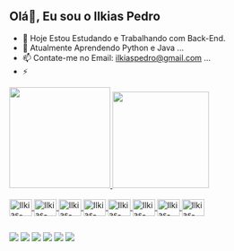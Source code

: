 ## Olá👋, Eu sou o Ilkias Pedro

- 🔭 Hoje Estou Estudando e Trabalhando com Back-End.
- 🌱 Atualmente Aprendendo Python e Java ...
- 📫 Contate-me no Email: ilkiaspedro@gmail.com ...
- ⚡
<div>
  <a href="https://www.instagram.com/ilkias_/">
    <img height="180em" src="https://github-readme-stats.vercel.app/api?username=IlkiasX&show_icons=true&theme=shadow_green&include_all_commits=true&count_private=true"/>
    <img height="172em" src="https://github-readme-stats.vercel.app/api/top-langs/?username=IlkiasX&layout=compact&theme=shadow_green"/>
</div>

<div style="display: inline_block"><br>
  <img align="Center" alt="Ilkias-C#" height="30" width="40" src="https://cdn.jsdelivr.net/gh/devicons/devicon@latest/icons/csharp/csharp-original.svg"/>
  <img align="Center" alt="Ilkias-C#" height="30" width="40" src="https://cdn.jsdelivr.net/gh/devicons/devicon@latest/icons/css3/css3-original.svg"/>
  <img align="Center" alt="Ilkias-C#" height="30" width="40" src="https://cdn.jsdelivr.net/gh/devicons/devicon@latest/icons/html5/html5-original.svg"/>
  <img align="Center" alt="Ilkias-C#" height="30" width="40" src="https://cdn.jsdelivr.net/gh/devicons/devicon@latest/icons/javascript/javascript-original.svg"/>
  <img align="Center" alt="Ilkias-C#" height="30" width="40" src="https://cdn.jsdelivr.net/gh/devicons/devicon@latest/icons/java/java-original.svg"/>
  <img align="Center" alt="Ilkias-C#" height="30" width="40" src="https://cdn.jsdelivr.net/gh/devicons/devicon@latest/icons/mysql/mysql-original-wordmark.svg"/>
  <img align="Center" alt="Ilkias-C#" height="30" width="40" src="https://cdn.jsdelivr.net/gh/devicons/devicon@latest/icons/php/php-original.svg"/>
  <img align="Center" alt="Ilkias-C#" height="30" width="40" src="https://cdn.jsdelivr.net/gh/devicons/devicon@latest/icons/python/python-original.svg"/>
</div>

##

<div>
  <a href="https://www.youtube.com/channel/UCYLx1S0cx9ytEFdts6vRezA" target="_blank"><img src="https://img.shields.io/badge/YouTube-FF0000?style=for-the-badge&logo=youtube&logoColor=white" target="_blank"></a>
  <a href="https://instagram.com/rafaballerini" target="_blank"><img src="https://img.shields.io/badge/-Instagram-%23E4405F?style=for-the-badge&logo=instagram&logoColor=white" target="_blank"></a>
 	<a href="https://www.twitch.tv/midinho_171" target="_blank"><img src="https://img.shields.io/badge/Twitch-9146FF?style=for-the-badge&logo=twitch&logoColor=white" target="_blank"></a>
 <a href="https://discord.gg/" target="_blank"><img src="https://img.shields.io/badge/Discord-7289DA?style=for-the-badge&logo=discord&logoColor=white" target="_blank"></a> 
  <a href = "mailto:ilkiaspedro@gmail.com"><img src="https://img.shields.io/badge/-Gmail-%23333?style=for-the-badge&logo=gmail&logoColor=white" target="_blank"></a>
  <a href="https://www.linkedin.com/in/ilkias-pedro-14ba10296/" target="_blank"><img src="https://img.shields.io/badge/-LinkedIn-%230077B5?style=for-the-badge&logo=linkedin&logoColor=white" target="_blank"></a> 
</div>
